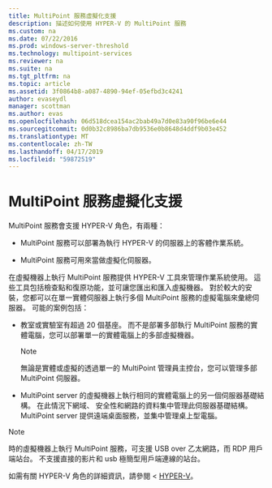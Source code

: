 ```yaml
---
title: MultiPoint 服務虛擬化支援
description: 描述如何使用 HYPER-V 的 MultiPoint 服務
ms.custom: na
ms.date: 07/22/2016
ms.prod: windows-server-threshold
ms.technology: multipoint-services
ms.reviewer: na
ms.suite: na
ms.tgt_pltfrm: na
ms.topic: article
ms.assetid: 3f0864b8-a087-4890-94ef-05efbd3c4241
author: evaseydl
manager: scottman
ms.author: evas
ms.openlocfilehash: 06d518dcea154ac2bab49a7d0e83a90f96be6e44
ms.sourcegitcommit: 0d0b32c8986ba7db9536e0b8648d4ddf9b03e452
ms.translationtype: MT
ms.contentlocale: zh-TW
ms.lasthandoff: 04/17/2019
ms.locfileid: "59872519"
---
```

# <a name="multipoint-services-virtualization-support"></a>MultiPoint 服務虛擬化支援
MultiPoint 服務會支援 HYPER-V 角色，有兩種：  
  
-   MultiPoint 服務可以部署為執行 HYPER-V 的伺服器上的客體作業系統。  
  
-   MultiPoint 服務可用來當做虛擬化伺服器。   
  
在虛擬機器上執行 MultiPoint 服務提供 HYPER-V 工具來管理作業系統使用。 這些工具包括檢查點和復原功能，並可讓您匯出和匯入虛擬機器。 對於較大的安裝，您都可以在單一實體伺服器上執行多個 MultiPoint 服務的虛擬電腦來彙總伺服器。 可能的案例包括：  
  
-   教室或實驗室有超過 20 個基座。 而不是部署多部執行 MultiPoint 服務的實體電腦，您可以部署單一的實體電腦上的多部虛擬機器。  
  
    > [!NOTE]  
    > 無論是實體或虛擬的透過單一的 MultiPoint 管理員主控台，您可以管理多部 MultiPoint 伺服器。  
  
-   MultiPoint server 的虛擬機器上執行相同的實體電腦上的另一個伺服器基礎結構。 在此情況下網域、 安全性和網路的資料集中管理此伺服器基礎結構。 MultiPoint server 提供遠端桌面服務，並集中管理桌上型電腦。  
  
> [!NOTE]  
> 時的虛擬機器上執行 MultiPoint 服務，可支援 USB over 乙太網路，而 RDP 用戶端站台。 不支援直接的影片和 usb 極簡型用戶端連線的站台。  
  
如需有關 HYPER-V 角色的詳細資訊，請參閱 < [HYPER-V](../../virtualization/hyper-v/hyper-v-on-windows-server.md)。  